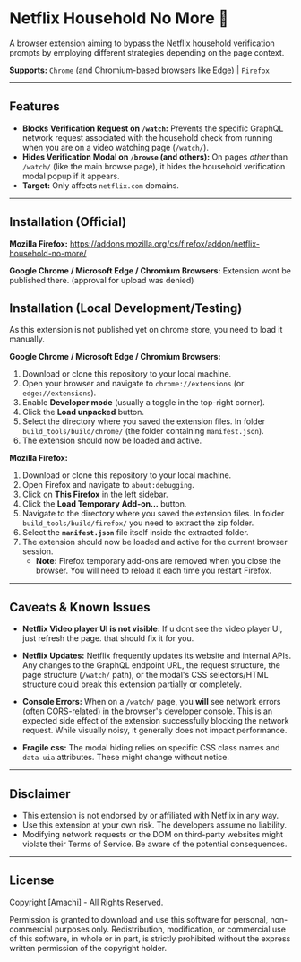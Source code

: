 # Netflix Household No More 🚫

A browser extension aiming to bypass the Netflix household verification prompts by employing different strategies depending on the page context.

**Supports:** `Chrome` (and Chromium-based browsers like Edge) | `Firefox`

---

## Features

*   **Blocks Verification Request on `/watch`:** Prevents the specific GraphQL network request associated with the household check from running when you are on a video watching page (`/watch/`).
*   **Hides Verification Modal on `/browse` (and others):** On pages *other* than `/watch/` (like the main browse page), it hides the household verification modal popup if it appears.
*   **Target:** Only affects `netflix.com` domains.


---

## Installation (Official)

**Mozilla Firefox:** https://addons.mozilla.org/cs/firefox/addon/netflix-household-no-more/

**Google Chrome / Microsoft Edge / Chromium Browsers:** Extension wont be published there. (approval for upload was denied)


## Installation (Local Development/Testing)

As this extension is not published yet on chrome store, you need to load it manually.

**Google Chrome / Microsoft Edge / Chromium Browsers:**

1.  Download or clone this repository to your local machine.
2.  Open your browser and navigate to `chrome://extensions` (or `edge://extensions`).
3.  Enable **Developer mode** (usually a toggle in the top-right corner).
4.  Click the **Load unpacked** button.
5.  Select the directory where you saved the extension files. In folder `build_tools/build/chrome/` (the folder containing `manifest.json`).
6.  The extension should now be loaded and active.

**Mozilla Firefox:**

1.  Download or clone this repository to your local machine.
2.  Open Firefox and navigate to `about:debugging`.
3.  Click on **This Firefox** in the left sidebar.
4.  Click the **Load Temporary Add-on...** button.
5.  Navigate to the directory where you saved the extension files. In folder `build_tools/build/firefox/` you need to extract the zip folder.
6.  Select the **`manifest.json`** file itself inside the extracted folder.
7.  The extension should now be loaded and active for the current browser session.
    *   **Note:** Firefox temporary add-ons are removed when you close the browser. You will need to reload it each time you restart Firefox.

---

## Caveats & Known Issues

*   **Netflix Video player UI is not visible:** If u dont see the video player UI, just refresh the page. that should fix it for you.

*   **Netflix Updates:** Netflix frequently updates its website and internal APIs. Any changes to the GraphQL endpoint URL, the request structure, the page structure (`/watch/` path), or the modal's CSS selectors/HTML structure could break this extension partially or completely.
*   **Console Errors:** When on a `/watch/` page, you **will** see network errors (often CORS-related) in the browser's developer console. This is an expected side effect of the extension successfully blocking the network request. While visually noisy, it generally does not impact performance.
*   **Fragile css:** The modal hiding relies on specific CSS class names and `data-uia` attributes. These might change without notice.

---

## Disclaimer

*   This extension is not endorsed by or affiliated with Netflix in any way.
*   Use this extension at your own risk. The developers assume no liability.
*   Modifying network requests or the DOM on third-party websites might violate their Terms of Service. Be aware of the potential consequences.

---

## License

Copyright [Amachi] - All Rights Reserved.

Permission is granted to download and use this software for personal, non-commercial purposes only. Redistribution, modification, or commercial use of this software, in whole or in part, is strictly prohibited without the express written permission of the copyright holder.
